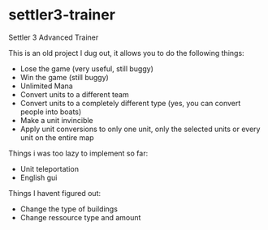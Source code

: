 # settler3-trainer
Settler 3 Advanced Trainer

This is an old project I dug out, it allows you to do the following things:
  - Lose the game (very useful, still buggy)
  - Win the game (still buggy)
  - Unlimited Mana
  - Convert units to a different team
  - Convert units to a completely different type (yes, you can convert people into boats)
  - Make a unit invincible
  - Apply unit conversions to only one unit, only the selected units or every unit on the entire map

Things i was too lazy to implement so far:
  - Unit teleportation
  - English gui
  
 Things I havent figured out:
  - Change the type of buildings
  - Change ressource type and amount
